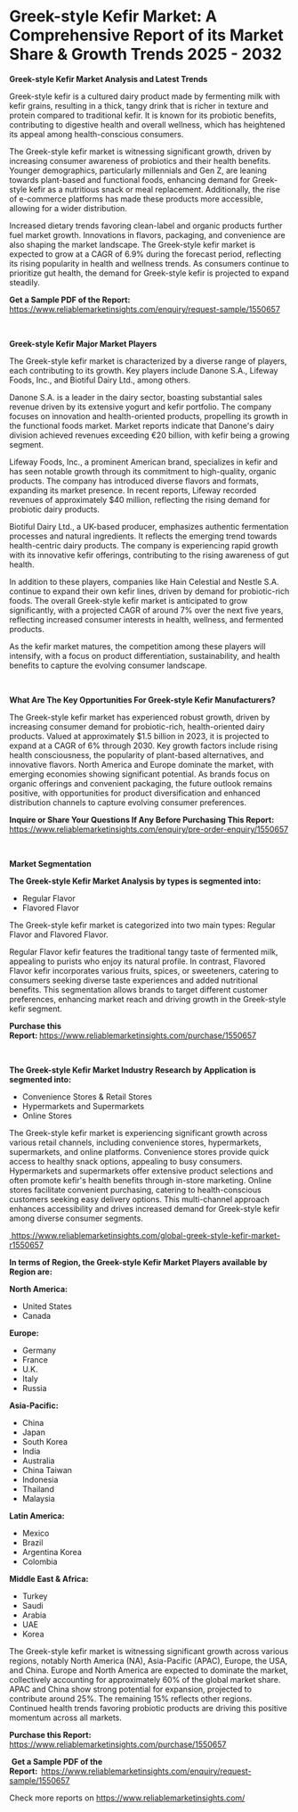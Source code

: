 <p><h1>Greek-style Kefir Market: A Comprehensive Report of its Market Share & Growth Trends 2025 - 2032</h1></p><p><strong>Greek-style Kefir Market Analysis and Latest Trends</strong></p>
<p><p>Greek-style kefir is a cultured dairy product made by fermenting milk with kefir grains, resulting in a thick, tangy drink that is richer in texture and protein compared to traditional kefir. It is known for its probiotic benefits, contributing to digestive health and overall wellness, which has heightened its appeal among health-conscious consumers.</p><p>The Greek-style kefir market is witnessing significant growth, driven by increasing consumer awareness of probiotics and their health benefits. Younger demographics, particularly millennials and Gen Z, are leaning towards plant-based and functional foods, enhancing demand for Greek-style kefir as a nutritious snack or meal replacement. Additionally, the rise of e-commerce platforms has made these products more accessible, allowing for a wider distribution.</p><p>Increased dietary trends favoring clean-label and organic products further fuel market growth. Innovations in flavors, packaging, and convenience are also shaping the market landscape. The Greek-style kefir market is expected to grow at a CAGR of 6.9% during the forecast period, reflecting its rising popularity in health and wellness trends. As consumers continue to prioritize gut health, the demand for Greek-style kefir is projected to expand steadily.</p></p>
<p><strong>Get a Sample PDF of the Report:&nbsp;</strong> <a href="https://www.reliablemarketinsights.com/enquiry/request-sample/1550657?utm_campaign=3264&utm_medium=2&utm_source=Github&utm_content=ia&utm_term=07042025&utm_id=greek-style-kefir">https://www.reliablemarketinsights.com/enquiry/request-sample/1550657</a></p>
<p>&nbsp;</p>
<p><strong>Greek-style Kefir Major Market Players</strong></p>
<p><p>The Greek-style kefir market is characterized by a diverse range of players, each contributing to its growth. Key players include Danone S.A., Lifeway Foods, Inc., and Biotiful Dairy Ltd., among others. </p><p>Danone S.A. is a leader in the dairy sector, boasting substantial sales revenue driven by its extensive yogurt and kefir portfolio. The company focuses on innovation and health-oriented products, propelling its growth in the functional foods market. Market reports indicate that Danone's dairy division achieved revenues exceeding €20 billion, with kefir being a growing segment.</p><p>Lifeway Foods, Inc., a prominent American brand, specializes in kefir and has seen notable growth through its commitment to high-quality, organic products. The company has introduced diverse flavors and formats, expanding its market presence. In recent reports, Lifeway recorded revenues of approximately $40 million, reflecting the rising demand for probiotic dairy products. </p><p>Biotiful Dairy Ltd., a UK-based producer, emphasizes authentic fermentation processes and natural ingredients. It reflects the emerging trend towards health-centric dairy products. The company is experiencing rapid growth with its innovative kefir offerings, contributing to the rising awareness of gut health. </p><p>In addition to these players, companies like Hain Celestial and Nestle S.A. continue to expand their own kefir lines, driven by demand for probiotic-rich foods. The overall Greek-style kefir market is anticipated to grow significantly, with a projected CAGR of around 7% over the next five years, reflecting increased consumer interests in health, wellness, and fermented products.</p><p>As the kefir market matures, the competition among these players will intensify, with a focus on product differentiation, sustainability, and health benefits to capture the evolving consumer landscape.</p></p>
<p>&nbsp;</p>
<p><strong>What Are The Key Opportunities For Greek-style Kefir Manufacturers?</strong></p>
<p><p>The Greek-style kefir market has experienced robust growth, driven by increasing consumer demand for probiotic-rich, health-oriented dairy products. Valued at approximately $1.5 billion in 2023, it is projected to expand at a CAGR of 6% through 2030. Key growth factors include rising health consciousness, the popularity of plant-based alternatives, and innovative flavors. North America and Europe dominate the market, with emerging economies showing significant potential. As brands focus on organic offerings and convenient packaging, the future outlook remains positive, with opportunities for product diversification and enhanced distribution channels to capture evolving consumer preferences.</p></p>
<p><strong>Inquire or Share Your Questions If Any Before Purchasing This Report:</strong> <a href="https://www.reliablemarketinsights.com/enquiry/pre-order-enquiry/1550657?utm_campaign=3264&utm_medium=2&utm_source=Github&utm_content=ia&utm_term=07042025&utm_id=greek-style-kefir">https://www.reliablemarketinsights.com/enquiry/pre-order-enquiry/1550657</a></p>
<p>&nbsp;</p>
<p><strong>Market Segmentation</strong></p>
<p><strong>The Greek-style Kefir Market Analysis by types is segmented into:</strong></p>
<p><ul><li>Regular Flavor</li><li>Flavored Flavor</li></ul></p>
<p><p>The Greek-style kefir market is categorized into two main types: Regular Flavor and Flavored Flavor. </p><p>Regular Flavor kefir features the traditional tangy taste of fermented milk, appealing to purists who enjoy its natural profile. In contrast, Flavored Flavor kefir incorporates various fruits, spices, or sweeteners, catering to consumers seeking diverse taste experiences and added nutritional benefits. This segmentation allows brands to target different customer preferences, enhancing market reach and driving growth in the Greek-style kefir segment.</p></p>
<p><strong>Purchase this Report:&nbsp;</strong><a href="https://www.reliablemarketinsights.com/purchase/1550657?utm_campaign=3264&utm_medium=2&utm_source=Github&utm_content=ia&utm_term=07042025&utm_id=greek-style-kefir">https://www.reliablemarketinsights.com/purchase/1550657</a></p>
<p>&nbsp;</p>
<p><strong>The Greek-style Kefir Market Industry Research by Application is segmented into:</strong></p>
<p><ul><li>Convenience Stores & Retail Stores</li><li>Hypermarkets and Supermarkets</li><li>Online Stores</li></ul></p>
<p><p>The Greek-style kefir market is experiencing significant growth across various retail channels, including convenience stores, hypermarkets, supermarkets, and online platforms. Convenience stores provide quick access to healthy snack options, appealing to busy consumers. Hypermarkets and supermarkets offer extensive product selections and often promote kefir's health benefits through in-store marketing. Online stores facilitate convenient purchasing, catering to health-conscious customers seeking easy delivery options. This multi-channel approach enhances accessibility and drives increased demand for Greek-style kefir among diverse consumer segments.</p></p>
<p><a href="https://www.reliablemarketinsights.com/global-greek-style-kefir-market-r1550657?utm_campaign=3264&utm_medium=2&utm_source=Github&utm_content=ia&utm_term=07042025&utm_id=greek-style-kefir">&nbsp;https://www.reliablemarketinsights.com/global-greek-style-kefir-market-r1550657</a></p>
<p><strong>In terms of Region, the Greek-style Kefir Market Players available by Region are:</strong></p>
<p>
    <p> <strong> North America: </strong>
        <ul>
            <li>United States</li>
            <li>Canada</li>
        </ul>
        </p> 
    <p> <strong> Europe: </strong>
        <ul>
            <li>Germany</li>
            <li>France</li>
            <li>U.K.</li>
            <li>Italy</li>
            <li>Russia</li>
        </ul>
        </p> 
    <p> <strong> Asia-Pacific: </strong>
        <ul>
            <li>China</li>
            <li>Japan</li>
            <li>South Korea</li>
            <li>India</li>
            <li>Australia</li>
            <li>China Taiwan</li>
            <li>Indonesia</li>
            <li>Thailand</li>
            <li>Malaysia</li>
        </ul>
        </p> 
    <p> <strong> Latin America: </strong>
        <ul>
            <li>Mexico</li>
            <li>Brazil</li>
            <li>Argentina Korea</li>
            <li>Colombia</li>
        </ul>
        </p> 
    <p> <strong> Middle East & Africa: </strong>
        <ul>
            <li>Turkey</li>
            <li>Saudi</li>
            <li>Arabia</li>
            <li>UAE</li>
            <li>Korea</li>
        </ul>
    </p>
    </p>
<p><p>The Greek-style kefir market is witnessing significant growth across various regions, notably North America (NA), Asia-Pacific (APAC), Europe, the USA, and China. Europe and North America are expected to dominate the market, collectively accounting for approximately 60% of the global market share. APAC and China show strong potential for expansion, projected to contribute around 25%. The remaining 15% reflects other regions. Continued health trends favoring probiotic products are driving this positive momentum across all markets.</p></p>
<p><strong>Purchase this Report: </strong><a href="https://www.reliablemarketinsights.com/purchase/1550657?utm_campaign=3264&utm_medium=2&utm_source=Github&utm_content=ia&utm_term=07042025&utm_id=greek-style-kefir">https://www.reliablemarketinsights.com/purchase/1550657</a></p>
<p>&nbsp;<strong>Get a Sample PDF of the Report:&nbsp;&nbsp;</strong><a href="https://www.reliablemarketinsights.com/enquiry/request-sample/1550657?utm_campaign=3264&utm_medium=2&utm_source=Github&utm_content=ia&utm_term=07042025&utm_id=greek-style-kefir">https://www.reliablemarketinsights.com/enquiry/request-sample/1550657</a></p>
<p><strong></strong></p>
<p>Check more reports on <a href="https://www.reliablemarketinsights.com/?utm_campaign=3264&utm_medium=2&utm_source=Github&utm_content=ia&utm_term=07042025&utm_id=greek-style-kefir">https://www.reliablemarketinsights.com/</a></p>